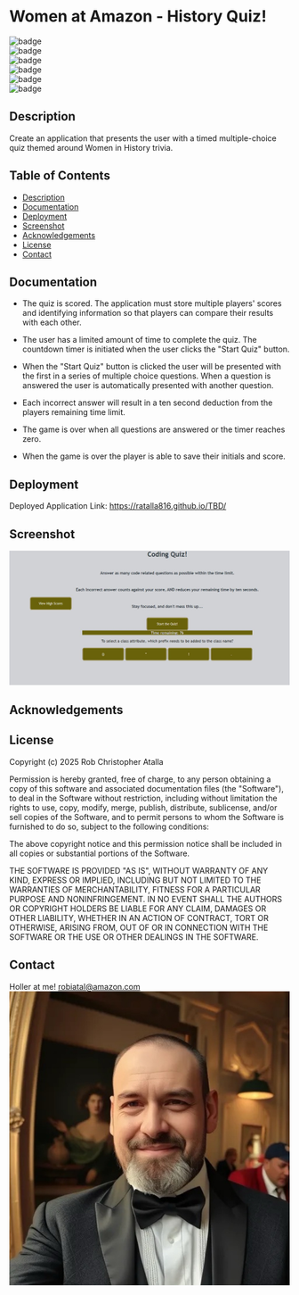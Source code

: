 # Women at Amazon - History Quiz!

 ![badge](https://img.shields.io/github/languages/top/ratalla816/women-at-amazon-quiz)
  <br> 
  ![badge](https://img.shields.io/github/languages/count/ratalla816/women-at-amazon-quiz)
  <br>
  ![badge](https://img.shields.io/github/issues/ratalla816/women-at-amazon-quiz)
  <br>
  ![badge](https://img.shields.io/github/issues-closed/ratalla816/women-at-amazon-quiz)
  <br>
  ![badge](https://img.shields.io/github/last-commit/ratalla816/women-at-amazon-quiz)
  <br>
  ![badge](https://img.shields.io/badge/license-MIT-important)

  <!-- <p align="center">
  <a href="https://skillicons.dev">
    <img src="https://skillicons.dev/icons?i=aws,react,nextjs,nodejs,redux,express,prisma,linux,postgresql,tailwindcss,materialui" />
  </a>
</p> -->

## Description

Create an application that presents the user with a timed multiple-choice quiz themed around Women in History trivia. 

## Table of Contents
  - [Description](#description)
  - [Documentation](#documentation)
  - [Deployment](#deployment)
  - [Screenshot](#screenshot)
  - [Acknowledgements](#acknowledgements)
  - [License](#license)
  - [Contact](#contact)

## Documentation

* The quiz is scored. The application must store multiple players' scores and identifying information 
so that players can compare their results with each other. 

* The user has a limited amount of time to complete the quiz. The countdown timer is initiated when the user clicks the "Start Quiz" button.

* When the "Start Quiz" button is clicked the user will be presented with the first in a series of multiple choice questions. When a question is answered the user is automatically presented with another question.

* Each incorrect answer will result in a ten second deduction from the players remaining time limit. 

* The game is over when all questions are answered or the timer reaches zero.

* When the game is over the player is able to save their initials and score.


## Deployment

Deployed Application Link:
https://ratalla816.github.io/TBD/

## Screenshot

![application screenshot](./assets/code-quiz-screenshot.JPG)

## Acknowledgements



## License

Copyright (c) 2025 Rob Christopher Atalla



Permission is hereby granted, free of charge, to any person obtaining a copy of this software and associated documentation files (the "Software"), to deal in the Software without restriction, including without limitation the rights to use, copy, modify, merge, publish, distribute, sublicense, and/or sell copies of the Software, and to permit persons to whom the Software is furnished to do so, subject to the following conditions:

The above copyright notice and this permission notice shall be included in all copies or substantial portions of the Software.

THE SOFTWARE IS PROVIDED "AS IS", WITHOUT WARRANTY OF ANY KIND, EXPRESS OR IMPLIED, INCLUDING BUT NOT LIMITED TO THE WARRANTIES OF MERCHANTABILITY, FITNESS FOR A PARTICULAR PURPOSE AND NONINFRINGEMENT. IN NO EVENT SHALL THE AUTHORS OR COPYRIGHT HOLDERS BE LIABLE FOR ANY CLAIM, DAMAGES OR OTHER LIABILITY, WHETHER IN AN ACTION OF CONTRACT, TORT OR OTHERWISE, ARISING FROM, OUT OF OR IN CONNECTION WITH THE SOFTWARE OR THE USE OR OTHER DEALINGS IN THE SOFTWARE.

## Contact
Holler at me! <a href="mailto:robiatal@amazon.com">robiatal@amazon.com</a>
<br>
![contact](./assets/tux.jpg)

